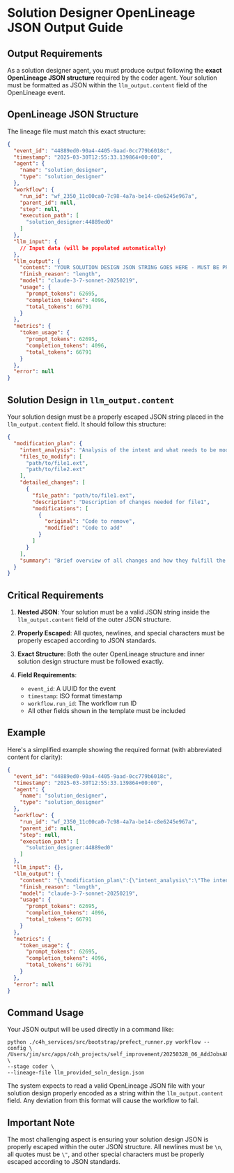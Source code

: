# Solution Designer OpenLineage JSON Output Guide

## Output Requirements

As a solution designer agent, you must produce output following the **exact OpenLineage JSON structure** required by the coder agent. Your solution must be formatted as JSON within the `llm_output.content` field of the OpenLineage event.

## OpenLineage JSON Structure

The lineage file must match this exact structure:

```json
{
  "event_id": "44889ed0-90a4-4405-9aad-0cc779b6018c",
  "timestamp": "2025-03-30T12:55:33.139864+00:00",
  "agent": {
    "name": "solution_designer",
    "type": "solution_designer"
  },
  "workflow": {
    "run_id": "wf_2350_11c00ca0-7c98-4a7a-be14-c8e6245e967a",
    "parent_id": null,
    "step": null,
    "execution_path": [
      "solution_designer:44889ed0"
    ]
  },
  "llm_input": {
    // Input data (will be populated automatically)
  },
  "llm_output": {
    "content": "YOUR SOLUTION DESIGN JSON STRING GOES HERE - MUST BE PROPERLY ESCAPED",
    "finish_reason": "length",
    "model": "claude-3-7-sonnet-20250219",
    "usage": {
      "prompt_tokens": 62695,
      "completion_tokens": 4096,
      "total_tokens": 66791
    }
  },
  "metrics": {
    "token_usage": {
      "prompt_tokens": 62695,
      "completion_tokens": 4096,
      "total_tokens": 66791
    }
  },
  "error": null
}
```

## Solution Design in `llm_output.content`

Your solution design must be a properly escaped JSON string placed in the `llm_output.content` field. It should follow this structure:

```json
{
  "modification_plan": {
    "intent_analysis": "Analysis of the intent and what needs to be modified",
    "files_to_modify": [
      "path/to/file1.ext",
      "path/to/file2.ext"
    ],
    "detailed_changes": [
      {
        "file_path": "path/to/file1.ext",
        "description": "Description of changes needed for file1",
        "modifications": [
          {
            "original": "Code to remove",
            "modified": "Code to add"
          }
        ]
      }
    ],
    "summary": "Brief overview of all changes and how they fulfill the intent"
  }
}
```

## Critical Requirements

1. **Nested JSON**: Your solution must be a valid JSON string inside the `llm_output.content` field of the outer JSON structure.

2. **Properly Escaped**: All quotes, newlines, and special characters must be properly escaped according to JSON standards.

3. **Exact Structure**: Both the outer OpenLineage structure and inner solution design structure must be followed exactly.

4. **Field Requirements**:
   - `event_id`: A UUID for the event
   - `timestamp`: ISO format timestamp
   - `workflow.run_id`: The workflow run ID
   - All other fields shown in the template must be included

## Example

Here's a simplified example showing the required format (with abbreviated content for clarity):

```json
{
  "event_id": "44889ed0-90a4-4405-9aad-0cc779b6018c",
  "timestamp": "2025-03-30T12:55:33.139864+00:00",
  "agent": {
    "name": "solution_designer",
    "type": "solution_designer"
  },
  "workflow": {
    "run_id": "wf_2350_11c00ca0-7c98-4a7a-be14-c8e6245e967a",
    "parent_id": null,
    "step": null,
    "execution_path": [
      "solution_designer:44889ed0"
    ]
  },
  "llm_input": {},
  "llm_output": {
    "content": "{\"modification_plan\":{\"intent_analysis\":\"The intent is to add proper error handling to API endpoints.\",\"files_to_modify\":[\"src/controllers/userController.js\"],\"detailed_changes\":[{\"file_path\":\"src/controllers/userController.js\",\"description\":\"Add try/catch blocks\",\"modifications\":[{\"original\":\"async function getUser(req, res) {\\n  const user = await User.findById(req.params.id);\\n  res.json(user);\\n}\",\"modified\":\"async function getUser(req, res, next) {\\n  try {\\n    const user = await User.findById(req.params.id);\\n    if (!user) {\\n      return res.status(404).json({ message: 'User not found' });\\n    }\\n    res.json(user);\\n  } catch (error) {\\n    next(error);\\n  }\\n}\"}]}],\"summary\":\"Added consistent error handling\"}}",
    "finish_reason": "length",
    "model": "claude-3-7-sonnet-20250219",
    "usage": {
      "prompt_tokens": 62695,
      "completion_tokens": 4096,
      "total_tokens": 66791
    }
  },
  "metrics": {
    "token_usage": {
      "prompt_tokens": 62695,
      "completion_tokens": 4096,
      "total_tokens": 66791
    }
  },
  "error": null
}
```

## Command Usage

Your JSON output will be used directly in a command like:

```
python ./c4h_services/src/bootstrap/prefect_runner.py workflow --config \
/Users/jim/src/apps/c4h_projects/self_improvement/20250328_06_AddJobsAPI_c4h.yml \
--stage coder \
--lineage-file llm_provided_soln_design.json
```

The system expects to read a valid OpenLineage JSON file with your solution design properly encoded as a string within the `llm_output.content` field. Any deviation from this format will cause the workflow to fail.

## Important Note

The most challenging aspect is ensuring your solution design JSON is properly escaped within the outer JSON structure. All newlines must be `\n`, all quotes must be `\"`, and other special characters must be properly escaped according to JSON standards.